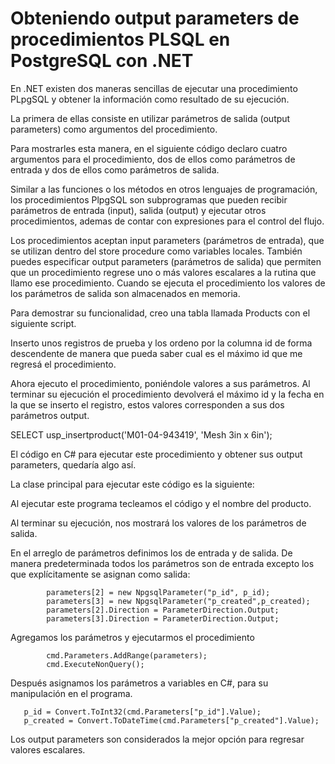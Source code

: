 # Obteniendo output parameters de procedimientos PLSQL en PostgreSQL con .NET

En .NET existen dos maneras sencillas de ejecutar una procedimiento PLpgSQL y obtener la información como resultado de su ejecución.

La primera de ellas consiste en utilizar parámetros de salida (output parameters) como argumentos del procedimiento.

Para mostrarles esta manera, en el siguiente código declaro cuatro argumentos para el procedimiento, dos de ellos como parámetros de entrada y dos de ellos como parámetros de salida.



Similar a las funciones o los métodos en otros lenguajes de programación, los procedimientos PlpgSQL son subprogramas que pueden recibir parámetros de entrada (input), salida (output) y ejecutar otros procedimientos, ademas de contar con expresiones para el control del flujo.

Los procedimientos aceptan input parameters (parámetros de entrada), que se utilizan dentro del store procedure como variables locales. También puedes especificar output parameters (parámetros de salida) que permiten que un procedimiento regrese uno o más valores escalares a la rutina que llamo ese procedimiento. Cuando se ejecuta el procedimiento los valores de los parámetros de salida son almacenados en memoria.

Para demostrar su funcionalidad, creo una tabla llamada Products con el siguiente script.



Inserto unos registros de prueba y los ordeno por la columna id de forma descendente de manera que pueda saber cual es el máximo id que me regresá el procedimiento.



Ahora ejecuto el procedimiento, poniéndole valores a sus parámetros. Al terminar su ejecución el procedimiento devolverá el máximo id y la fecha en la que se inserto el registro, estos valores corresponden a sus dos parámetros output.

SELECT usp_insertproduct('M01-04-943419', 'Mesh 3in x 6in');


El código en C# para ejecutar este procedimiento y obtener sus output parameters, quedaría algo así.


La clase principal para ejecutar este código es la siguiente:



Al ejecutar este programa tecleamos el código y el nombre del producto.



Al terminar su ejecución, nos mostrará los valores de los parámetros de salida.



En el arreglo de parámetros definimos los de entrada y de salida. De manera predeterminada todos los parámetros son de entrada excepto los que explícitamente se asignan como salida:

            parameters[2] = new NpgsqlParameter("p_id", p_id);
            parameters[3] = new NpgsqlParameter("p_created",p_created);
            parameters[2].Direction = ParameterDirection.Output;
            parameters[3].Direction = ParameterDirection.Output;
Agregamos los parámetros y ejecutarmos el procedimiento

            cmd.Parameters.AddRange(parameters);
            cmd.ExecuteNonQuery();
Después asignamos los parámetros a variables en C#, para su manipulación en el programa.

       p_id = Convert.ToInt32(cmd.Parameters["p_id"].Value);
       p_created = Convert.ToDateTime(cmd.Parameters["p_created"].Value);
Los output parameters son considerados la mejor opción para regresar valores escalares.
